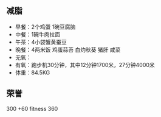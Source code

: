 ## 减脂 ##
* 早餐：2个鸡蛋 1碗豆腐脑
* 中餐：1碗牛肉拉面
* 午茶：4小袋蟹黄蚕豆
* 晚餐：4两米饭 鸡蛋蒜苔 白灼秋葵 猪肝 咸菜
* 无氧：
* 有氧：跑步机30分钟，其中12分钟1700米，27分钟4000米
* 体重：84.5KG


## 荣誉 ##
300
+60 fitness
360
